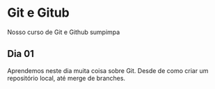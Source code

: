 # Git e Gitub

Nosso curso de Git e Github sumpimpa


## Dia 01

Aprendemos neste dia muita coisa sobre Git.
Desde de como criar um repositório local, até merge de branches. 